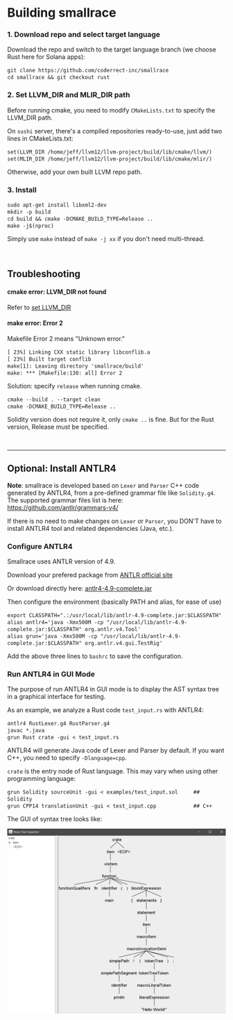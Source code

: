 # Building smallrace

### 1. Download repo and select target language

Download the repo and switch to the target language branch (we choose Rust here for Solana apps):
```https://github.com/jinbin-coder/coderrect-instructions/tree/main/buiding-smallrace
git clone https://github.com/coderrect-inc/smallrace
cd smallrace && git checkout rust
```

### 2. Set LLVM_DIR and MLIR_DIR path

Before running cmake, you need to modify `CMakeLists.txt` to specify the LLVM_DIR path.

On `sushi` server, there's a compiled repositories ready-to-use, just add two lines in CMakeLists.txt:
```
set(LLVM_DIR /home/jeff/llvm12/llvm-project/build/lib/cmake/llvm/)
set(MLIR_DIR /home/jeff/llvm12/llvm-project/build/lib/cmake/mlir/)
```
Otherwise, add your own built LLVM repo path.

### 3. Install
```
sudo apt-get install libxml2-dev
mkdir -p build
cd build && cmake -DCMAKE_BUILD_TYPE=Release ..
make -j$(nproc)
```
Simply use `make` instead of `make -j xx` if you don't need multi-thread.

<br/>

## Troubleshooting

#### cmake error: LLVM_DIR not found
Refer to [set LLVM_DIR](../buiding-smallrace#2-set-llvm_dir-and-mlir_dir-path)


#### make error: Error 2
Makefile Error 2 means "Unknown error."
```
[ 23%] Linking CXX static library libconflib.a
[ 23%] Built target conflib
make[1]: Leaving directory 'smallrace/build'
make: *** [Makefile:130: all] Error 2
```

Solution: specify `release` when running cmake.
```
cmake --build . --target clean
cmake -DCMAKE_BUILD_TYPE=Release ..
```
Solidity version does not require it, only `cmake ..` is fine. But for the Rust version, Release must be specified.



<br/>

---

## Optional: Install ANTLR4


**Note**: smallrace is developed based on `Lexer` and `Parser` C++ code generated by ANTLR4, from a pre-defined grammar file like `Solidity.g4`. The supported grammar files list is here: https://github.com/antlr/grammars-v4/

If there is no need to make changes on `Lexer` or `Parser`, you DON'T have to install ANTLR4 tool and related dependencies (Java, etc.). 


### Configure ANTLR4

Smallrace uses ANTLR version of 4.9.

Download your prefered package from [ANTLR official site](https://github.com/antlr/antlr4/releases) 

Or download directly here: [antlr4-4.9-complete.jar](./antlr4-4.9-complete.jar)

Then configure the environment (basically PATH and alias, for ease of use)

```
export CLASSPATH=".:/usr/local/lib/antlr-4.9-complete.jar:$CLASSPATH"
alias antlr4='java -Xmx500M -cp "/usr/local/lib/antlr-4.9-complete.jar:$CLASSPATH" org.antlr.v4.Tool'
alias grun='java -Xmx500M -cp "/usr/local/lib/antlr-4.9-complete.jar:$CLASSPATH" org.antlr.v4.gui.TestRig'
```

Add the above three lines to `bashrc` to save the configuration.

### Run ANTLR4 in GUI Mode

The purpose of run ANTLR4 in GUI mode is to display the AST syntax tree in a graphical interface for testing.

As an example, we analyze  a Rust code `test_input.rs` with ANTLR4:
```
antlr4 RustLexer.g4 RustParser.g4
javac *.java
grun Rust crate -gui < test_input.rs                    
```

ANTLR4 will generate Java code of Lexer and Parser by default. If you want C++, you need to specify `-Dlanguage=cpp`.

`crate` is the entry node of Rust language. This may vary when using other programming language:
```
grun Solidity sourceUnit -gui < examples/test_input.sol     ## Solidity
grun CPP14 translationUnit -gui < test_input.cpp            ## C++
```
The GUI of syntax tree looks like:

<img src="./antlr4-gui.jpg" width="800px">
